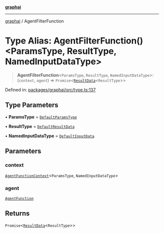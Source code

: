 [**graphai**](../README.md)

***

[graphai](../globals.md) / AgentFilterFunction

# Type Alias: AgentFilterFunction()\<ParamsType, ResultType, NamedInputDataType\>

> **AgentFilterFunction**\<`ParamsType`, `ResultType`, `NamedInputDataType`\>: (`context`, `agent`) => `Promise`\<[`ResultData`](ResultData.md)\<`ResultType`\>\>

Defined in: [packages/graphai/src/type.ts:137](https://github.com/kawamataryo/graphai/blob/dd469fabd8a117a70d995bd5597c959177f9738c/packages/graphai/src/type.ts#L137)

## Type Parameters

• **ParamsType** = [`DefaultParamsType`](DefaultParamsType.md)

• **ResultType** = [`DefaultResultData`](DefaultResultData.md)

• **NamedInputDataType** = [`DefaultInputData`](DefaultInputData.md)

## Parameters

### context

[`AgentFunctionContext`](AgentFunctionContext.md)\<`ParamsType`, `NamedInputDataType`\>

### agent

[`AgentFunction`](AgentFunction.md)

## Returns

`Promise`\<[`ResultData`](ResultData.md)\<`ResultType`\>\>
